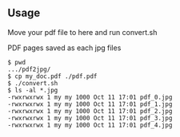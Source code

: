 ## Usage
Move your pdf file to here and run convert.sh

PDF pages saved as each jpg files

```
$ pwd
.../pdf2jpg/
$ cp my_doc.pdf ./pdf.pdf
$ ./convert.sh
$ ls -al *.jpg
-rwxrwxrwx 1 my my 1000 Oct 11 17:01 pdf_0.jpg
-rwxrwxrwx 1 my my 1000 Oct 11 17:01 pdf_1.jpg
-rwxrwxrwx 1 my my 1000 Oct 11 17:01 pdf_2.jpg
-rwxrwxrwx 1 my my 1000 Oct 11 17:01 pdf_3.jpg
-rwxrwxrwx 1 my my 1000 Oct 11 17:01 pdf_4.jpg
```
